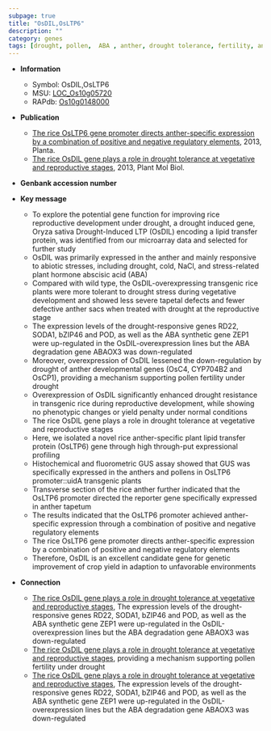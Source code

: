 ```yaml
---
subpage: true
title: "OsDIL,OsLTP6"
description: ""
category: genes
tags: [drought, pollen,  ABA , anther, drought tolerance, fertility, anther development, tapetal, vegetative, yield, tapetum, abiotic stress, reproductive, drought resistance]
---
```


* **Information**  
    + Symbol: OsDIL,OsLTP6  
    + MSU: [LOC_Os10g05720](http://rice.plantbiology.msu.edu/cgi-bin/ORF_infopage.cgi?orf=LOC_Os10g05720)  
    + RAPdb: [Os10g0148000](http://rapdb.dna.affrc.go.jp/viewer/gbrowse_details/irgsp1?name=Os10g0148000)  

* **Publication**  
    + [The rice OsLTP6 gene promoter directs anther-specific expression by a combination of positive and negative regulatory elements](http://www.ncbi.nlm.nih.gov/pubmed?term=The+rice+OsLTP6+gene+promoter+directs+anther-specific+expression+by+a+combination+of+positive+and+negative+regulatory+elements%5BTitle%5D), 2013, Planta.
    + [The rice OsDIL gene plays a role in drought tolerance at vegetative and reproductive stages](http://www.ncbi.nlm.nih.gov/pubmed?term=The+rice+OsDIL+gene+plays+a+role+in+drought+tolerance+at+vegetative+and+reproductive+stages%5BTitle%5D), 2013, Plant Mol Biol.

* **Genbank accession number**  

* **Key message**  
    + To explore the potential gene function for improving rice reproductive development under drought, a drought induced gene, Oryza sativa Drought-Induced LTP (OsDIL) encoding a lipid transfer protein, was identified from our microarray data and selected for further study
    + OsDIL was primarily expressed in the anther and mainly responsive to abiotic stresses, including drought, cold, NaCl, and stress-related plant hormone abscisic acid (ABA)
    + Compared with wild type, the OsDIL-overexpressing transgenic rice plants were more tolerant to drought stress during vegetative development and showed less severe tapetal defects and fewer defective anther sacs when treated with drought at the reproductive stage
    + The expression levels of the drought-responsive genes RD22, SODA1, bZIP46 and POD, as well as the ABA synthetic gene ZEP1 were up-regulated in the OsDIL-overexpression lines but the ABA degradation gene ABAOX3 was down-regulated
    + Moreover, overexpression of OsDIL lessened the down-regulation by drought of anther developmental genes (OsC4, CYP704B2 and OsCP1), providing a mechanism supporting pollen fertility under drought
    + Overexpression of OsDIL significantly enhanced drought resistance in transgenic rice during reproductive development, while showing no phenotypic changes or yield penalty under normal conditions
    + The rice OsDIL gene plays a role in drought tolerance at vegetative and reproductive stages
    + Here, we isolated a novel rice anther-specific plant lipid transfer protein (OsLTP6) gene through high through-put expressional profiling
    + Histochemical and fluorometric GUS assay showed that GUS was specifically expressed in the anthers and pollens in OsLTP6 promoter::uidA transgenic plants
    + Transverse section of the rice anther further indicated that the OsLTP6 promoter directed the reporter gene specifically expressed in anther tapetum
    + The results indicated that the OsLTP6 promoter achieved anther-specific expression through a combination of positive and negative regulatory elements
    + The rice OsLTP6 gene promoter directs anther-specific expression by a combination of positive and negative regulatory elements
    + Therefore, OsDIL is an excellent candidate gene for genetic improvement of crop yield in adaption to unfavorable environments

* **Connection**  
    + [The rice OsDIL gene plays a role in drought tolerance at vegetative and reproductive stages](http://www.ncbi.nlm.nih.gov/pubmed?term=The+rice+OsDIL+gene+plays+a+role+in+drought+tolerance+at+vegetative+and+reproductive+stages%5BTitle%5D), The expression levels of the drought-responsive genes RD22, SODA1, bZIP46 and POD, as well as the ABA synthetic gene ZEP1 were up-regulated in the OsDIL-overexpression lines but the ABA degradation gene ABAOX3 was down-regulated
    + [The rice OsDIL gene plays a role in drought tolerance at vegetative and reproductive stages](OsC4,+CYP704B2+and+OsCP1), providing a mechanism supporting pollen fertility under drought
    + [The rice OsDIL gene plays a role in drought tolerance at vegetative and reproductive stages](http://www.ncbi.nlm.nih.gov/pubmed?term=The+rice+OsDIL+gene+plays+a+role+in+drought+tolerance+at+vegetative+and+reproductive+stages%5BTitle%5D), The expression levels of the drought-responsive genes RD22, SODA1, bZIP46 and POD, as well as the ABA synthetic gene ZEP1 were up-regulated in the OsDIL-overexpression lines but the ABA degradation gene ABAOX3 was down-regulated



